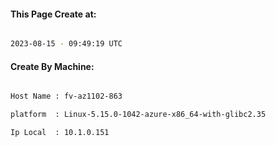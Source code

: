 
   
#### This Page Create at:

```bash

2023-08-15 - 09:49:19 UTC

```

#### Create By Machine:

```bash

Host Name : fv-az1102-863

platform  : Linux-5.15.0-1042-azure-x86_64-with-glibc2.35

Ip Local  : 10.1.0.151

```

